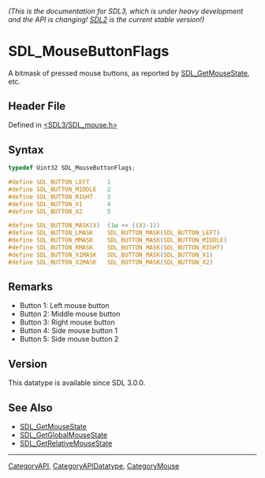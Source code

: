 ###### (This is the documentation for SDL3, which is under heavy development and the API is changing! [SDL2](https://wiki.libsdl.org/SDL2/) is the current stable version!)
# SDL_MouseButtonFlags

A bitmask of pressed mouse buttons, as reported by [SDL_GetMouseState](SDL_GetMouseState), etc.

## Header File

Defined in [<SDL3/SDL_mouse.h>](https://github.com/libsdl-org/SDL/blob/main/include/SDL3/SDL_mouse.h)

## Syntax

```c
typedef Uint32 SDL_MouseButtonFlags;

#define SDL_BUTTON_LEFT     1
#define SDL_BUTTON_MIDDLE   2
#define SDL_BUTTON_RIGHT    3
#define SDL_BUTTON_X1       4
#define SDL_BUTTON_X2       5

#define SDL_BUTTON_MASK(X)  (1u << ((X)-1))
#define SDL_BUTTON_LMASK    SDL_BUTTON_MASK(SDL_BUTTON_LEFT)
#define SDL_BUTTON_MMASK    SDL_BUTTON_MASK(SDL_BUTTON_MIDDLE)
#define SDL_BUTTON_RMASK    SDL_BUTTON_MASK(SDL_BUTTON_RIGHT)
#define SDL_BUTTON_X1MASK   SDL_BUTTON_MASK(SDL_BUTTON_X1)
#define SDL_BUTTON_X2MASK   SDL_BUTTON_MASK(SDL_BUTTON_X2)
```

## Remarks

- Button 1: Left mouse button
- Button 2: Middle mouse button
- Button 3: Right mouse button
- Button 4: Side mouse button 1
- Button 5: Side mouse button 2

## Version

This datatype is available since SDL 3.0.0.

## See Also

- [SDL_GetMouseState](SDL_GetMouseState)
- [SDL_GetGlobalMouseState](SDL_GetGlobalMouseState)
- [SDL_GetRelativeMouseState](SDL_GetRelativeMouseState)

----
[CategoryAPI](CategoryAPI), [CategoryAPIDatatype](CategoryAPIDatatype), [CategoryMouse](CategoryMouse)

